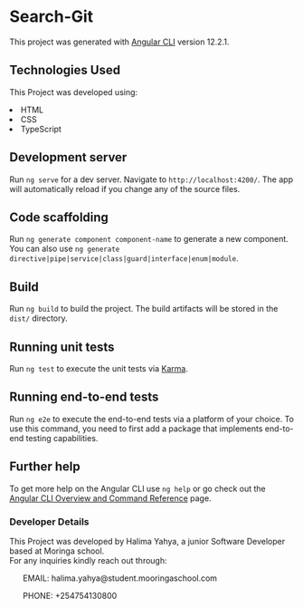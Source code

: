 # Search-Git

This project was generated with [Angular CLI](https://github.com/angular/angular-cli) version 12.2.1.

## Technologies Used
This Project was developed using:
<li>HTML</li>
<li>CSS</li>
<li>TypeScript</li>

## Development server

Run `ng serve` for a dev server. Navigate to `http://localhost:4200/`. The app will automatically reload if you change any of the source files.

## Code scaffolding

Run `ng generate component component-name` to generate a new component. You can also use `ng generate directive|pipe|service|class|guard|interface|enum|module`.

## Build

Run `ng build` to build the project. The build artifacts will be stored in the `dist/` directory.

## Running unit tests

Run `ng test` to execute the unit tests via [Karma](https://karma-runner.github.io).

## Running end-to-end tests

Run `ng e2e` to execute the end-to-end tests via a platform of your choice. To use this command, you need to first add a package that implements end-to-end testing capabilities.

## Further help

To get more help on the Angular CLI use `ng help` or go check out the [Angular CLI Overview and Command Reference](https://angular.io/cli) page.
### Developer Details
This Project was developed by Halima Yahya, a junior Software Developer based at Moringa school.<br>
For any inquiries kindly reach out through:

<ul>EMAIL: halima.yahya@student.mooringaschool.com</ul>
<ul> PHONE: +254754130800</ul>